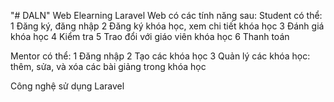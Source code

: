 "# DALN" 
Web Elearning 
Laravel
Web có các tính năng sau:
Student có thể:
1 Đăng ký, đăng nhập
2 Đăng ký khóa học, xem chi tiết khóa học
3 Đánh giá khóa học
4 Kiểm tra 
5 Trao đổi với giáo viên khóa học
6 Thanh toán

Mentor có thể:
1 Đăng nhập
2 Tạo các khóa học
3 Quản lý các khóa học: thêm, sửa, và xóa các bài giảng trong khóa học


Công nghệ sử dụng
Laravel
